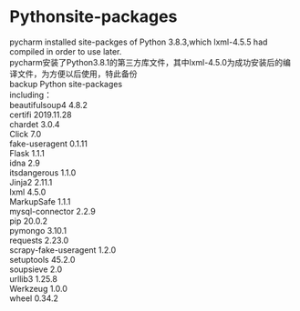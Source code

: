 # Pythonsite-packages 
pycharm installed site-packges of Python 3.8.3,which lxml-4.5.5 had compiled in order to use later.  
pycharm安装了Python3.8.1的第三方库文件，其中lxml-4.5.0为成功安装后的编译文件，为方便以后使用，特此备份  
backup Python site-packages  
including：  
beautifulsoup4        4.8.2  
certifi               2019.11.28  
chardet               3.0.4  
Click                 7.0  
fake-useragent        0.1.11  
Flask                 1.1.1  
idna                  2.9  
itsdangerous          1.1.0  
Jinja2                2.11.1  
lxml                  4.5.0  
MarkupSafe            1.1.1  
mysql-connector       2.2.9   
pip                   20.0.2  
pymongo               3.10.1  
requests              2.23.0  
scrapy-fake-useragent 1.2.0  
setuptools            45.2.0  
soupsieve             2.0  
urllib3               1.25.8  
Werkzeug              1.0.0  
wheel                 0.34.2  
